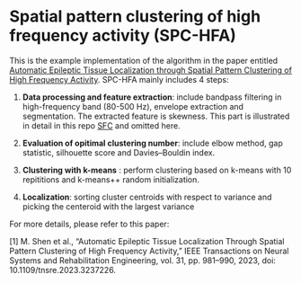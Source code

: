 # Spatial pattern clustering of high frequency activity (SPC-HFA)
This is the example implementation of the algorithm in the paper entitled [Automatic Epileptic Tissue Localization through Spatial Pattern Clustering of High Frequency Activity](https://ieeexplore.ieee.org/document/10018254). SPC-HFA mainly includes 4 steps:

1. **Data processing and feature extraction**: include bandpass filtering in high-frequency band (80-500 Hz), envelope extraction and segmentation. The extracted feature is skewness. This part is illustrated in detail in this repo [SFC](https://github.com/shenmusmart/SFC) and omitted here.

2. **Evaluation of opitimal clustering number**: include elbow method, gap statistic, silhouette score and Davies–Bouldin index.

3. **Clustering with k-means** : perform clustering based on k-means with 10 repititions and k-means++ random initialization.

4. **Localization**: sorting cluster centroids with respect to variance and picking the centeroid with the largest variance

For more details, please refer to this paper:

[1] M. Shen et al., “Automatic Epileptic Tissue Localization Through Spatial Pattern Clustering of High Frequency Activity,” IEEE Transactions on Neural Systems and Rehabilitation Engineering, vol. 31, pp. 981–990, 2023, doi: 10.1109/tnsre.2023.3237226.